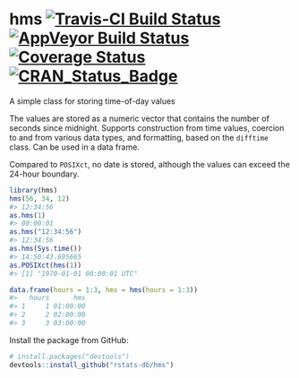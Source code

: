
hms [![Travis-CI Build Status](https://travis-ci.org/rstats-db/hms.svg?branch=master)](https://travis-ci.org/rstats-db/hms) [![AppVeyor Build Status](https://ci.appveyor.com/api/projects/status/github/rstats-db/hms?branch=master&svg=true)](https://ci.appveyor.com/project/rstats-db/hms) [![Coverage Status](https://img.shields.io/codecov/c/github/rstats-db/hms/master.svg)](https://codecov.io/github/rstats-db/hms?branch=master) [![CRAN\_Status\_Badge](http://www.r-pkg.org/badges/version/hms)](https://cran.r-project.org/package=hms)
======================================================================================================================================================================================================================================================================================================================================================================================================================================================================================================================================================

A simple class for storing time-of-day values

The values are stored as a numeric vector that contains the number of seconds since midnight. Supports construction from time values, coercion to and from various data types, and formatting, based on the `difftime` class. Can be used in a data frame.

Compared to `POSIXct`, no date is stored, although the values can exceed the 24-hour boundary.

``` r
library(hms)
hms(56, 34, 12)
#> 12:34:56
as.hms(1)
#> 00:00:01
as.hms("12:34:56")
#> 12:34:56
as.hms(Sys.time())
#> 14:50:43.695665
as.POSIXct(hms(1))
#> [1] "1970-01-01 00:00:01 UTC"

data.frame(hours = 1:3, hms = hms(hours = 1:3))
#>   hours      hms
#> 1     1 01:00:00
#> 2     2 02:00:00
#> 3     3 03:00:00
```

Install the package from GitHub:

``` r
# install.packages("devtools")
devtools::install_github("rstats-db/hms")
```
